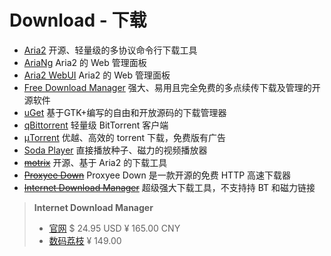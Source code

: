 # Download - 下载

- [Aria2](http://aria2.github.io/)
开源、轻量级的多协议命令行下载工具
- [AriaNg](https://github.com/mayswind/AriaNg)
Aria2 的 Web 管理面板
- [Aria2 WebUI](https://github.com/ziahamza/webui-aria2)
Aria2 的 Web 管理面板
- [Free Download Manager](https://www.freedownloadmanager.org/)
强大、易用且完全免费的多点续传下载及管理的开源软件
- [uGet](https://ugetdm.com/)
基于GTK+编写的自由和开放源码的下载管理器
- [qBittorrent](https://www.qbittorrent.org/)
轻量级 BitTorrent 客户端
- [μTorrent](http://www.utorrent.com/intl/zh_cn/)
优越、高效的 torrent 下载，免费版有广告
- [Soda Player](https://www.sodaplayer.com/)
直接播放种子、磁力的视频播放器
- ~~[motrix](https://motrix.app/)~~
开源、基于 Aria2 的下载工具
- ~~[Proxyee Down](https://github.com/proxyee-down-org/proxyee-down)~~
Proxyee Down 是一款开源的免费 HTTP 高速下载器
- ~~[Internet Download Manager](http://www.internetdownloadmanager.com/)~~
超级强大下载工具，不支持持 BT 和磁力链接

> **Internet Download Manager**
>
> - [官网](https://secure.internetdownloadmanager.com/buy_idm.html)
> \$ 24.95 USD
> ¥ 165.00 CNY
> - [数码荔枝](https://item.taobao.com/item.htm?id=535928527337)
> ¥ 149.00